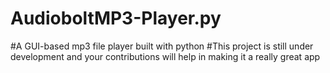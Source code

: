 # AudioboltMP3-Player.py
#A GUI-based mp3 file player built with python
#This project is still under development and your contributions will help in making it a really great app
